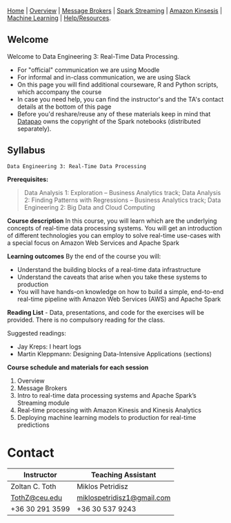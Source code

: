 [Home](./README.md) | 
[Overview](./overview.md) | 
[Message Brokers](./message_brokers.md) | 
[Spark Streaming](./spark_streaming.md) | 
[Amazon Kinsesis](./amazon_kinesis.md) | 
[Machine Learning](./machine_learning.md) | 
[Help/Resources](./resources.md).

## Welcome

Welcome to Data Engineering 3: Real-Time Data Processing.
* For "official" communication we are using Moodle
* For informal and in-class communication, we are using Slack
* On this page you will find additional courseware, R and Python scripts, which accompany the course
* In case you need help, you can find the instructor's and the TA's contact details at the bottom of this page
* Before you'd reshare/reuse any of these materials keep in mind that <a href='https://datapao.com/'>Datapao</a> owns the copyright of the Spark notebooks (distributed separately). 

## Syllabus

    Data Engineering 3: Real-Time Data Processing

**Prerequisites:** 

> Data Analysis 1: Exploration – Business Analytics track;
> Data Analysis 2: Finding Patterns with Regressions – Business Analytics track;
> Data Engineering 2: Big Data and Cloud Computing

**Course description**
In this course, you will learn which are the underlying concepts of real-time data processing systems. You
will get an introduction of different technologies you can employ to solve real-time use-cases with a
special focus on Amazon Web Services and Apache Spark 

**Learning outcomes** 
By the end of the course you will:
- Understand the building blocks of a real-time data infrastructure
- Understand the caveats that arise when you take these systems to production
- You will have hands-on knowledge on how to build a simple, end-to-end real-time pipeline with Amazon Web Services (AWS) and Apache Spark

**Reading List** - Data, presentations, and code for the exercises will be provided. There is no compulsory reading for the class. 

Suggested readings:
- Jay Kreps: I heart logs
- Martin Kleppmann: Designing Data-Intensive Applications (sections)

**Course schedule and materials for each session** 

1. Overview
2. Message Brokers
3. Intro to real-time data processing systems and Apache Spark’s Streaming module
4. Real-time processing with Amazon Kinesis and Kinesis Analytics
5. Deploying machine learning models to production for real-time predictions

# Contact
|Instructor  | Teaching Assistant |
|--|--|
| Zoltan C. Toth | Miklos Petridisz
|TothZ@ceu.edu    | miklospetridisz1@gmail.com
|+36 30 291 3599  | +36 30 537 9243

